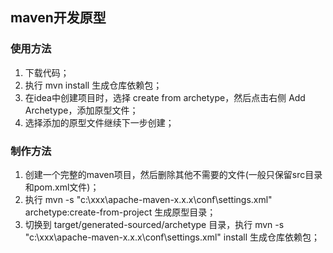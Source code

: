 ## maven开发原型

### 使用方法
1. 下载代码；
2. 执行 mvn install 生成仓库依赖包；
3. 在idea中创建项目时，选择 create from archetype，然后点击右侧 Add Archetype，添加原型文件；
4. 选择添加的原型文件继续下一步创建；


### 制作方法
1. 创建一个完整的maven项目，然后删除其他不需要的文件(一般只保留src目录和pom.xml文件)；
2. 执行 mvn -s "c:\xxx\apache-maven-x.x.x\conf\settings.xml" archetype:create-from-project 生成原型目录；
3. 切换到 target/generated-sourced/archetype 目录，执行 mvn -s "c:\xxx\apache-maven-x.x.x\conf\settings.xml" install 生成仓库依赖包；
